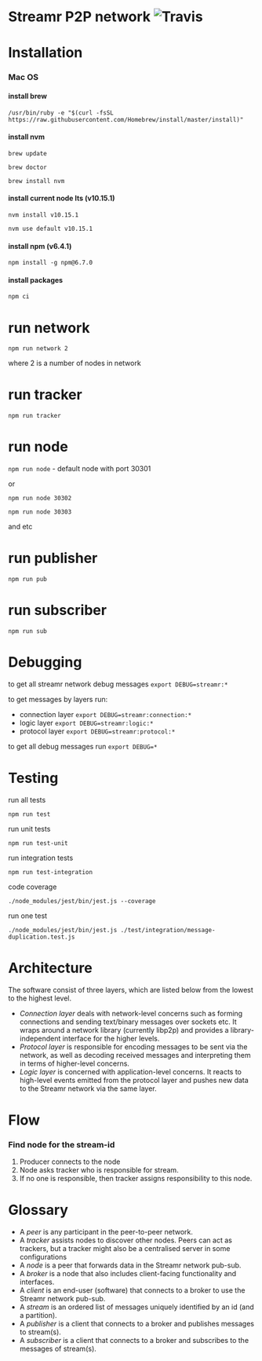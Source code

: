 # Streamr P2P network  ![Travis](https://travis-ci.com/streamr-dev/network.svg?token=qNNVCnYJo1fz18VTNpPZ&branch=master)

# Installation

### Mac OS

#### install brew 
`/usr/bin/ruby -e "$(curl -fsSL https://raw.githubusercontent.com/Homebrew/install/master/install)"`

#### install nvm

`brew update`

`brew doctor`
 
`brew install nvm`

#### install current node lts (v10.15.1)

`nvm install v10.15.1`

`nvm use default v10.15.1`

#### install npm (v6.4.1)

`npm install -g npm@6.7.0`


#### install packages

`npm ci`

# run network
`npm run network 2`

where 2 is a number of nodes in network

# run tracker

`npm run tracker`

# run node

`npm run node` - default node with port 30301

or

`npm run node 30302`

`npm run node 30303`

and etc

# run publisher

`npm run pub`

# run subscriber

`npm run sub`

# Debugging
to get all streamr network debug messages `export DEBUG=streamr:*`

to get messages by layers run:

- connection layer `export DEBUG=streamr:connection:*`
- logic layer `export DEBUG=streamr:logic:*`
- protocol layer `export DEBUG=streamr:protocol:*`

to get all debug messages run `export DEBUG=*`

# Testing
run all tests

`npm run test`

run unit tests

`npm run test-unit`

run integration tests

`npm run test-integration`

code coverage

`./node_modules/jest/bin/jest.js --coverage`

run one test

`./node_modules/jest/bin/jest.js ./test/integration/message-duplication.test.js`

# Architecture

The software consist of three layers, which are listed below from the lowest to the highest level.

- _Connection layer_ deals with network-level concerns such as forming connections and sending text/binary messages
over sockets etc. It wraps around a network library (currently libp2p) and provides a library-independent interface for
the higher levels.
- _Protocol layer_ is responsible for encoding messages to be sent via the network, as well as decoding received
messages and interpreting them in terms of higher-level concerns.
- _Logic layer_ is concerned with application-level concerns. It reacts to high-level events emitted from the protocol
layer and pushes new data to the Streamr network via the same layer.

# Flow

### Find node for the stream-id
1. Producer connects to the node
2. Node asks tracker who is responsible for stream.
3. If no one is responsible, then tracker assigns responsibility to this node.

# Glossary
- A _peer_ is any participant in the peer-to-peer network.
- A _tracker_ assists nodes to discover other nodes. Peers can act as trackers, but a tracker might also be a centralised server in some configurations
- A _node_ is a peer that forwards data in the Streamr network pub-sub.
- A _broker_ is a node that also includes client-facing functionality and interfaces.
- A _client_ is an end-user (software) that connects to a broker to use the Streamr network pub-sub.
- A _stream_ is an ordered list of messages uniquely identified by an id (and a partition).
- A _publisher_ is a client that connects to a broker and publishes messages to stream(s).
- A _subscriber_ is a client that connects to a broker and subscribes to the messages of stream(s).
